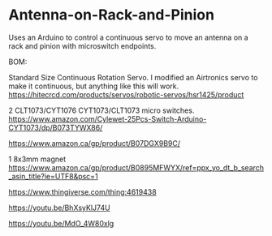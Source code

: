 # Antenna-on-Rack-and-Pinion

Uses an Arduino to control a continuous servo to move an antenna on a rack and pinion with microswitch endpoints.

BOM:

Standard Size Continuous Rotation Servo. I modified an Airtronics servo to make it continuous, but anything like this will work. https://hitecrcd.com/products/servos/robotic-servos/hsr1425/product

2 CLT1073/CYT1076 CYT1073/CLT1073 micro switches.
https://www.amazon.com/Cylewet-25Pcs-Switch-Arduino-CYT1073/dp/B073TYWX86/

https://www.amazon.ca/gp/product/B07DGX9B9C/

1 8x3mm magnet
https://www.amazon.ca/gp/product/B0895MFWYX/ref=ppx_yo_dt_b_search_asin_title?ie=UTF8&psc=1
  
  https://www.thingiverse.com/thing:4619438
  
  https://youtu.be/BhXsyKlJ74U
  
  https://youtu.be/MdO_4W80xlg
